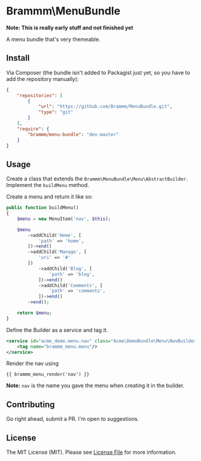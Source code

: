 Brammm\MenuBundle
===================

**Note: This is really early stuff and not finished yet**

A menu bundle that's very themeable.

## Install

Via Composer (the bundle isn't added to Packagist just yet, so you have to add the repository manually):

```json
{
    "repositories": [
        {
            "url": "https://github.com/Brammm/MenuBundle.git",
            "type": "git"
        }
    ],
    "require": {
        "brammm/menu-bundle": "dev-master"
    }
}
```

## Usage

Create a class that extends the `Brammm\MenuBundle\Menu\AbstractBuilder`. Implement the `buildMenu` method. 

Create a menu and return it like so:

```php 
public function buildMenu()
{
    $menu = new MenuItem('nav', $this);

    $menu
        ->addChild('Home', [
            'path' => 'home',
        ])->end()
        ->addChild('Manage', [
            'uri' => '#'
        ])
            ->addChild('Blog', [
                'path' => 'blog',
            ])->end()
            ->addChild('Comments', [
                'path' => 'comments',
            ])->end()
        ->end();

    return $menu;
}
```

Define the Builder as a service and tag it.

```xml
<service id="acme_demo.menu.nav" class="Acme\DemoBundle\Menu\NavBuilder">
    <tag name="brammm_menu.menu"/>
</service>
```

Render the nav using 

```
{{ brammm_menu_render('nav') }}
```

**Note:** `nav` is the name you gave the menu when creating it in the builder.


## Contributing

Go right ahead, submit a PR. I'm open to suggestions.

## License

The MIT License (MIT). Please see [License File](https://github.com/Brammm/MenuBundle/blob/master/Resources/meta/LICENSE) for more information.
